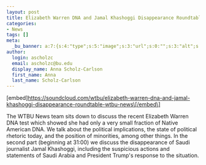 ```yaml
---
layout: post
title: Elizabeth Warren DNA and Jamal Khashoggi Disappearance Roundtable
categories:
- News
tags: []
meta:
  _bu_banner: a:7:{s:4:"type";s:5:"image";s:3:"url";s:0:"";s:3:"alt";s:0:"";s:7:"post_id";s:0:"";s:4:"html";s:0:"";s:8:"position";s:12:"contentWidth";s:7:"caption";s:0:"";}
author:
  login: ascholzc
  email: ascholzc@bu.edu
  display_name: Anna Scholz-Carlson
  first_name: Anna
  last_name: Scholz-Carlson
---
```

\[embed\]https://soundcloud.com/wtbu/elizabeth-warren-dna-and-jamal-khashoggi-disappearance-roundtable-wtbu-news\[/embed\]

The WTBU News team sits down to discuss the recent Elizabeth Warren DNA test which showed she had only a very small fraction of Native American DNA. We talk about the political implications, the state of political rhetoric today, and the position of minorities, among other things. In the second part (beginning at 31:00) we discuss the disappearance of Saudi journalist Jamal Khashoggi, including the suspicious actions and statements of Saudi Arabia and President Trump's response to the situation.